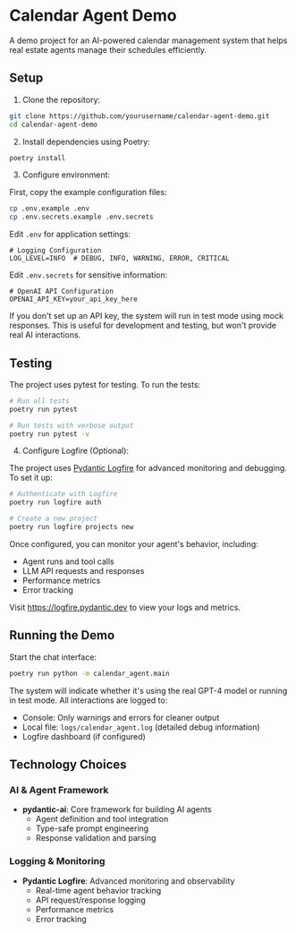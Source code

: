 # Calendar Agent Demo

A demo project for an AI-powered calendar management system that helps real estate agents manage their schedules efficiently.

## Setup

1. Clone the repository:
```bash
git clone https://github.com/yourusername/calendar-agent-demo.git
cd calendar-agent-demo
```

2. Install dependencies using Poetry:
```bash
poetry install
```

3. Configure environment:

First, copy the example configuration files:
```bash
cp .env.example .env
cp .env.secrets.example .env.secrets
```

Edit `.env` for application settings:
```env
# Logging Configuration
LOG_LEVEL=INFO  # DEBUG, INFO, WARNING, ERROR, CRITICAL
```

Edit `.env.secrets` for sensitive information:
```env
# OpenAI API Configuration
OPENAI_API_KEY=your_api_key_here
```

If you don't set up an API key, the system will run in test mode using mock responses. This is useful for development and testing, but won't provide real AI interactions.

## Testing

The project uses pytest for testing. To run the tests:

```bash
# Run all tests
poetry run pytest

# Run tests with verbose output
poetry run pytest -v

```

4. Configure Logfire (Optional):

The project uses [Pydantic Logfire](https://logfire.pydantic.dev/) for advanced monitoring and debugging. To set it up:

```bash
# Authenticate with Logfire
poetry run logfire auth

# Create a new project
poetry run logfire projects new
```

Once configured, you can monitor your agent's behavior, including:
- Agent runs and tool calls
- LLM API requests and responses
- Performance metrics
- Error tracking

Visit https://logfire.pydantic.dev to view your logs and metrics.

## Running the Demo

Start the chat interface:
```bash
poetry run python -m calendar_agent.main
```

The system will indicate whether it's using the real GPT-4 model or running in test mode. All interactions are logged to:
- Console: Only warnings and errors for cleaner output
- Local file: `logs/calendar_agent.log` (detailed debug information)
- Logfire dashboard (if configured)


## Technology Choices
### AI & Agent Framework
- **pydantic-ai**: Core framework for building AI agents
  - Agent definition and tool integration
  - Type-safe prompt engineering
  - Response validation and parsing

### Logging & Monitoring
- **Pydantic Logfire**: Advanced monitoring and observability
  - Real-time agent behavior tracking
  - API request/response logging
  - Performance metrics
  - Error tracking